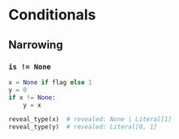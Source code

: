 # Conditionals

## Narrowing

### `is != None`

```py
x = None if flag else 1
y = 0
if x != None:
    y = x

reveal_type(x)  # revealed: None | Literal[1]
reveal_type(y)  # revealed: Literal[0, 1]
```
